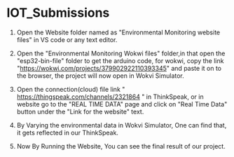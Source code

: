 # IOT_Submissions
1) Open the Website folder named as "Environmental Monitoring website files" in VS code or any text editor.

2) Open the "Environmental Monitoring Wokwi files" folder,in that open the "esp32-bin-file" folder to get the arduino code, for wokwi, copy the link "https://wokwi.com/projects/379902922110393345" and paste it on to the browser, the project will now open in Wokvi Simulator.

3) Open the connection(cloud) file link " https://thingspeak.com/channels/2321864  " in ThinkSpeak, or in website go to the "REAL TIME DATA" page and click on "Real Time Data" button under the "Link for the website" text.
   
4) By Varying the environmental data in Wokvi Simulator, One can find that, it gets reflected in our ThinkSpeak.
  
5) Now By Running the Website, You can see the final result of our project.
